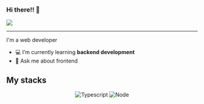 ### Hi there!! 👋

![](https://komarev.com/ghpvc/?username=your-github-sweltonjr2003&color=lightgrey)

---

I'm a web developer

-   💻 I’m currently learning **backend development**
-   💬 Ask me about frontend

## My stacks

<p align="center">
  <img src="https://img.shields.io/badge/typescript-blue?style=for-the-badge&logo=vue&logoColor=white" alt="Typescript">
  <img src="https://img.shields.io/badge/nodejs-green?style=for-the-badge&logo=vue&logoColor=white" alt="Node">
</p>

<!--
Here are some ideas to get you started:

-   👯 I’m looking to collaborate on ...
-   🤔 I’m looking for help with ...
-   📫 How to reach me: ...
-   😄 Pronouns: ...
-   ⚡ Fun fact: ...
    -->
